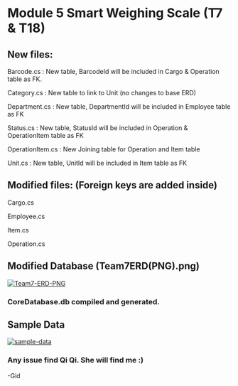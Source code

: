 # Module 5 Smart Weighing Scale (T7 & T18)
## New files:


Barcode.cs : New table, BarcodeId will be included in Cargo & Operation table as FK.

Category.cs : New table to link to Unit (no changes to base ERD)

Department.cs : New table, DepartmentId will be included in Employee table as FK

Status.cs : New table, StatusId will be included in Operation & OperationItem table as FK

OperationItem.cs : New Joining table for Operation and Item table

Unit.cs : New table, UnitId will be included in Item table as FK



## Modified files: (Foreign keys are added inside)

Cargo.cs

Employee.cs

Item.cs

Operation.cs

## Modified Database (Team7ERD(PNG).png)
<a href="https://ibb.co/kcmmnkV"><img src="https://i.ibb.co/s3WWSkp/Team7-ERD-PNG.png" alt="Team7-ERD-PNG" border="0"></a>
### CoreDatabase.db compiled and generated. 


## Sample Data 
<a href="https://ibb.co/vDs9CVT"><img src="https://i.ibb.co/st57pbN/sample-data.png" alt="sample-data" border="0"></a>

### Any issue find Qi Qi. She will find me :)
-Gid
